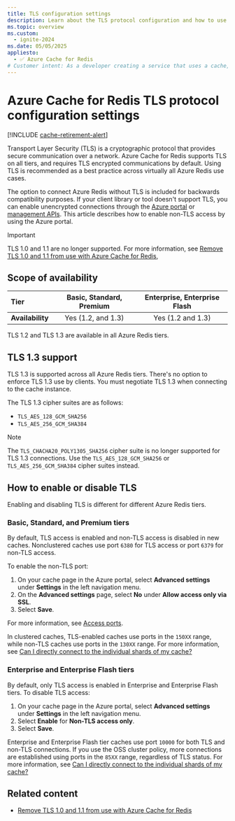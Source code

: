 ```yaml
---
title: TLS configuration settings
description: Learn about the TLS protocol configuration and how to use TLS to securely communicate with Azure Cache for Redis instances.
ms.topic: overview
ms.custom:
  - ignite-2024
ms.date: 05/05/2025
appliesto:
  - ✅ Azure Cache for Redis
# Customer intent: As a developer creating a service that uses a cache, I want to know the details about TLS connections so that I know my service is secure.
---
```


# Azure Cache for Redis TLS protocol configuration settings

[!INCLUDE [cache-retirement-alert](includes/cache-retirement-alert.md)]

Transport Layer Security (TLS) is a cryptographic protocol that provides secure communication over a network. Azure Cache for Redis supports TLS on all tiers, and requires TLS encrypted communications by default. Using TLS is recommended as a best practice across virtually all Azure Redis use cases.

The option to connect Azure Redis without TLS is included for backwards compatibility purposes. If your client library or tool doesn't support TLS, you can enable unencrypted connections through the [Azure portal](cache-configure.md#access-ports) or [management APIs](/rest/api/redis/redis/update). This article describes how to enable non-TLS access by using the Azure portal.

> [!IMPORTANT]
> TLS 1.0 and 1.1 are no longer supported. For more information, see [Remove TLS 1.0 and 1.1 from use with Azure Cache for Redis](cache-remove-tls-10-11.md),

## Scope of availability

| **Tier**         | Basic, Standard, Premium                       | Enterprise, Enterprise Flash |
|:-----------------|:----------------------------------------------:|:----------------------------:|
| **Availability** | Yes (1.2, and 1.3) | Yes (1.2 and 1.3)            |

TLS 1.2 and TLS 1.3 are available in all Azure Redis tiers.

## TLS 1.3 support

TLS 1.3 is supported across all Azure Redis tiers. There's no option to enforce TLS 1.3 use by clients. You must negotiate TLS 1.3 when connecting to the cache instance.

The TLS 1.3 cipher suites are as follows:

- `TLS_AES_128_GCM_SHA256`
- `TLS_AES_256_GCM_SHA384`

> [!NOTE]
> The `TLS_CHACHA20_POLY1305_SHA256` cipher suite is no longer supported for TLS 1.3 connections. Use the `TLS_AES_128_GCM_SHA256` or `TLS_AES_256_GCM_SHA384` cipher suites instead.

## How to enable or disable TLS

Enabling and disabling TLS is different for different Azure Redis tiers.

### Basic, Standard, and Premium tiers

By default, TLS access is enabled and non-TLS access is disabled in new caches. Nonclustered caches use port `6380` for TLS access or port `6379` for non-TLS access.

To enable the non-TLS port:

1. On your cache page in the Azure portal, select **Advanced settings** under **Settings** in the left navigation menu.
1. On the **Advanced settings** page, select **No** under **Allow access only via SSL**.
1. Select **Save**.

For more information, see [Access ports](cache-configure.md#access-ports).

In clustered caches, TLS-enabled caches use ports in the `150XX` range, while non-TLS caches use ports in the `130XX` range. For more information, see [Can I directly connect to the individual shards of my cache?](cache-how-to-scale.md#can-i-directly-connect-to-the-individual-shards-of-my-cache)

### Enterprise and Enterprise Flash tiers

By default, only TLS access is enabled in Enterprise and Enterprise Flash tiers. To disable TLS access:

1. On your cache page in the Azure portal, select **Advanced settings** under **Settings** in the left navigation menu.
2. Select **Enable** for **Non-TLS access only**.
3. Select **Save**.

Enterprise and Enterprise Flash tier caches use port `10000` for both TLS and non-TLS connections. If you use the OSS cluster policy, more connections are established using ports in the `85XX` range, regardless of TLS status. For more information, see [Can I directly connect to the individual shards of my cache?](cache-how-to-scale.md#can-i-directly-connect-to-the-individual-shards-of-my-cache)

## Related content

- [Remove TLS 1.0 and 1.1 from use with Azure Cache for Redis](cache-remove-tls-10-11.md)
